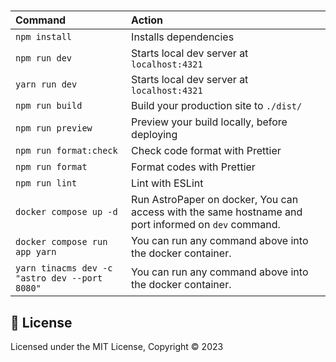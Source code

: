 #

| Command                                       | Action                                                                                              |
| :-------------------------------------------- | :-------------------------------------------------------------------------------------------------- |
| `npm install`                                 | Installs dependencies                                                                               |
| `npm run dev`                                 | Starts local dev server at `localhost:4321`                                                         |
| `yarn run dev`                                | Starts local dev server at `localhost:4321`                                                         |
| `npm run build`                               | Build your production site to `./dist/`                                                             |
| `npm run preview`                             | Preview your build locally, before deploying                                                        |
| `npm run format:check`                        | Check code format with Prettier                                                                     |
| `npm run format`                              | Format codes with Prettier                                                                          |
| `npm run lint`                                | Lint with ESLint                                                                                    |
| `docker compose up -d`                        | Run AstroPaper on docker, You can access with the same hostname and port informed on `dev` command. |
| `docker compose run app yarn`                 | You can run any command above into the docker container.                                            |
| `yarn tinacms dev -c "astro dev --port 8080"` | You can run any command above into the docker container.                                            |

## 📜 License

Licensed under the MIT License, Copyright © 2023
